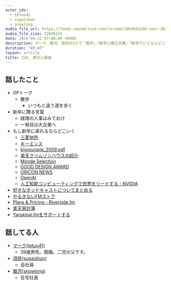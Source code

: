 ```yaml
---
actor_ids:
  - tetuo41
  - sugaishun
  - snowlong
audio_file_url: https://feeds.soundcloud.com/stream/1804824240-user-302747142-yarukinai-224-2024-04-22.mp3
audio_file_size: 32049153
date: 2024-04-22 07:00:00 +0900
description: マーク、駿河、須貝の3人で「散歩」「新卒に贈る言葉」「新卒でいくならどこの企業」などについて話しました。
duration: "45:47"
layout: article
title: 224. 旅行と麻雀
---
```


## 話したこと
- OPトーク
  - 散歩
    - いつもと違う道を歩く
- 新卒に贈る言葉
  - 経理の人事はみておけ
  - 一発目は大企業へ
- もし新卒に戻れるならどこいく
  - [三菱地所](https://www.mec.co.jp/)
  - [キーエンス](https://www.keyence.co.jp/)
  - [kigyourank\_2009.pdf](https://career-research.mynavi.jp/wp-content/uploads/2021/03/kigyourank_2009.pdf)
  - [楽天クリムゾンハウスの紹介](https://corp.rakuten.co.jp/about/map/crimsonhouse/)
  - [Monde Selection](https://www.monde-selection.com/ja/)
  - [GOOD DESIGN AWARD](https://www.g-mark.org/)
  - [ORICON NEWS](https://www.oricon.co.jp/)
  - [OpenAI](https://openai.com/)
  - [人工知能コンピューティングで世界をリードする - NVIDIA](https://www.nvidia.com/ja-jp/)
- [好きなポッドキャストについてまとめる](https://anond.hatelabo.jp/20240418102229)
- [やるきないFMストア](https://suzuri.jp/yarukinaifm)
- [Plans & Pricing - Riverside.fm](https://riverside.fm/pricing/switch)
- [楽天家計簿](https://personal-finance.rakuten.co.jp/)
- [Yarukinai.fmをサポートする](https://note.com/tetuo41/circle)

## 話してる人
- [マーク(tetuo41)](https://twitter.com/tetuo41)
  - 39歳男性。既婚。二児の父です。
- [須貝(sugaishun)](https://twitter.com/sugaishun)
  - 会社員
- [駿河(snowlong)](https://twitter.com/_snowlong)
  - 在宅社長
